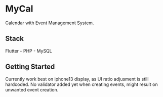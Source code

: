 # MyCal

Calendar with Event Management System.

## Stack

Flutter - PHP - MySQL

## Getting Started

Currently work best on iphone13 display, as UI ratio adjusment is still hardcoded.
No validator added yet when creating events, might result on unwanted event creation.
